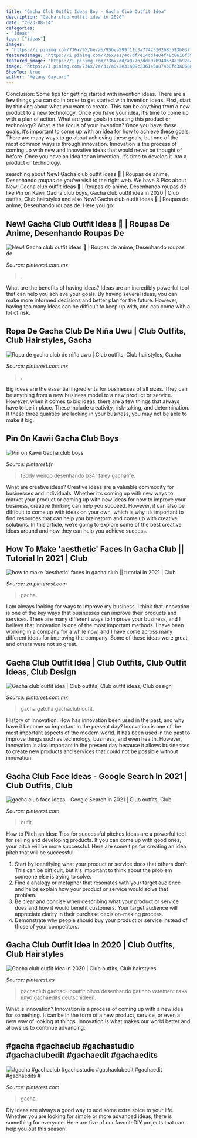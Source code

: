```yaml
---
title: "Gacha Club Outfit Ideas Boy - Gacha Club Outfit Idea"
description: "Gacha club outfit idea in 2020"
date: "2023-08-14"
categories:
- "ideas"
tags: ["ideas"]
images:
- "https://i.pinimg.com/736x/95/be/a5/95bea599f11c3a7742310268d593b037.jpg"
featuredImage: "https://i.pinimg.com/736x/e1/4c/df/e14cdfe04f48c8616f3995801e5e14be.jpg"
featured_image: "https://i.pinimg.com/736x/dd/a0/7b/dda07b940634a1b92a49b00cecaa7200.jpg"
image: "https://i.pinimg.com/736x/2e/31/a0/2e31a09c236145a87458fd3a0688e5ba.jpg"
ShowToc: true
author: "Melany Gaylord"
---
```



Conclusion: Some tips for getting started with invention ideas.
There are a few things you can do in order to get started with invention ideas. First, start by thinking about what you want to create. This can be anything from a new product to a new technology. Once you have your idea, it’s time to come up with a plan of action. What are your goals in creating this product or technology? What is the focus of your invention? Once you have these goals, it’s important to come up with an idea for how to achieve these goals. There are many ways to go about achieving these goals, but one of the most common ways is through innovation. Innovation is the process of coming up with new and innovative ideas that would never be thought of before. Once you have an idea for an invention, it’s time to develop it into a product or technology.

	

		
searching about New! Gacha club outfit ideas 🍉 | Roupas de anime, Desenhando roupas de you've visit to the right web. We have 8 Pics about New! Gacha club outfit ideas 🍉 | Roupas de anime, Desenhando roupas de like Pin on Kawii Gacha club boys, Gacha club outfit idea in 2020 | Club outfits, Club hairstyles and also New! Gacha club outfit ideas 🍉 | Roupas de anime, Desenhando roupas de. Here you go:
		
    
## New! Gacha Club Outfit Ideas 🍉 | Roupas De Anime, Desenhando Roupas De

<img loading=lazy src="https://i.pinimg.com/736x/e1/4c/df/e14cdfe04f48c8616f3995801e5e14be.jpg" onerror="this.onerror=null;this.src='https://tse1.mm.bing.net/th?id=OIP.dD8J3ynsiOZrIC1mJqxXhwHaGq&amp;pid=15.1';" alt="New! Gacha club outfit ideas 🍉 | Roupas de anime, Desenhando roupas de">

_Source: pinterest.com.mx_

>. 

	

What are the benefits of having ideas?
Ideas are an incredibly powerful tool that can help you achieve your goals. By having several ideas, you can make more informed decisions and better plan for the future. However, having too many ideas can be difficult to keep up with, and can come with a lot of risk.

    
## Ropa De Gacha Club De Niña Uwu | Club Outfits, Club Hairstyles, Gacha

<img loading=lazy src="https://i.pinimg.com/736x/95/be/a5/95bea599f11c3a7742310268d593b037.jpg" onerror="this.onerror=null;this.src='https://tse3.mm.bing.net/th?id=OIP.dWPEQ99YHA900-uliIs14AHaHY&amp;pid=15.1';" alt="Ropa de gacha club de niña uwu | Club outfits, Club hairstyles, Gacha">

_Source: pinterest.com.mx_

>. 

	

Big ideas are the essential ingredients for businesses of all sizes. They can be anything from a new business model to a new product or service. However, when it comes to big ideas, there are a few things that always have to be in place. These include creativity, risk-taking, and determination. If these three qualities are lacking in your business, you may not be able to make it big.

    
## Pin On Kawii Gacha Club Boys

<img loading=lazy src="https://i.pinimg.com/736x/2e/31/a0/2e31a09c236145a87458fd3a0688e5ba.jpg" onerror="this.onerror=null;this.src='https://tse2.mm.bing.net/th?id=OIP.JkMpJAYgivFcw_w0-dwTQgHaIc&amp;pid=15.1';" alt="Pin on Kawii Gacha club boys">

_Source: pinterest.fr_

>t3ddy weirdo desenhando b34r faley gachalife. 

	

What are creative ideas?
Creative ideas are a valuable commodity for businesses and individuals. Whether it’s coming up with new ways to market your product or coming up with new ideas for how to improve your business, creative thinking can help you succeed. However, it can also be difficult to come up with ideas on your own, which is why it’s important to find resources that can help you brainstorm and come up with creative solutions. In this article, we’re going to explore some of the best creative ideas around and how they can help you achieve success.

    
## How To Make &#039;aesthetic&#039; Faces In Gacha Club || Tutorial In 2021 | Club

<img loading=lazy src="https://i.pinimg.com/736x/65/fe/ad/65fead375bbc709a4188a1f017b64e06.jpg" onerror="this.onerror=null;this.src='https://tse3.mm.bing.net/th?id=OIP.Q88IHVG4rD8srpJiTtQpFAHaEK&amp;pid=15.1';" alt="how to make &#039;aesthetic&#039; faces in gacha club || tutorial in 2021 | Club">

_Source: za.pinterest.com_

>gacha. 

	

I am always looking for ways to improve my business. I think that innovation is one of the key ways that businesses can improve their products and services. There are many different ways to improve your business, and I believe that innovation is one of the most important methods. I have been working in a company for a while now, and I have come across many different ideas for improving the company. Some of these ideas were great, and others were not so great.

    
## Gacha Club Outfit Idea | Club Outfits, Club Outfit Ideas, Club Design

<img loading=lazy src="https://i.pinimg.com/736x/1b/25/a4/1b25a487fafa52208e7106a703690c76.jpg" onerror="this.onerror=null;this.src='https://tse4.mm.bing.net/th?id=OIP.uMTPplFeHCDBwhFBa-cCEQHaHT&amp;pid=15.1';" alt="Gacha club outfit idea | Club outfits, Club outfit ideas, Club design">

_Source: pinterest.com.mx_

>gacha gatcha gachaclub oufit. 

	

History of Innovation: How has innovation been used in the past, and why have it become so important in the present day?
Innovation is one of the most important aspects of the modern world. It has been used in the past to improve things such as technology, business, and even health. However, innovation is also important in the present day because it allows businesses to create new products and services that could not be possible without innovation.

    
## Gacha Club Face Ideas - Google Search In 2021 | Club Outfits, Club

<img loading=lazy src="https://i.pinimg.com/736x/dd/a0/7b/dda07b940634a1b92a49b00cecaa7200.jpg" onerror="this.onerror=null;this.src='https://tse4.mm.bing.net/th?id=OIP.jtTDFwl0uuj2hVAJ1ZnRaAAAAA&amp;pid=15.1';" alt="gacha club face ideas - Google Search in 2021 | Club outfits, Club">

_Source: pinterest.com_

>oufit. 

	

How to Pitch an Idea: Tips for successful pitches
Ideas are a powerful tool for selling and developing products. If you can come up with good ones, your pitch will be more successful. Here are some tips for creating an idea pitch that will be successful:
1. Start by identifying what your product or service does that others don't. This can be difficult, but it's important to think about the problem someone else is trying to solve.
2. Find a analogy or metaphor that resonates with your target audience and helps explain how your product or service would solve that problem.
3. Be clear and concise when describing what your product or service does and how it would benefit customers. Your target audience will appreciate clarity in their purchase decision-making process.
4. Demonstrate why people should buy your product or service instead of those of your competitors.

    
## Gacha Club Outfit Idea In 2020 | Club Outfits, Club Hairstyles

<img loading=lazy src="https://i.pinimg.com/736x/46/40/ca/4640ca2ff3da629b031db06f6ac7b140.jpg" onerror="this.onerror=null;this.src='https://tse2.mm.bing.net/th?id=OIP.FEVwhKdLh8y74EHKArEpFwHaHV&amp;pid=15.1';" alt="Gacha club outfit idea in 2020 | Club outfits, Club hairstyles">

_Source: pinterest.es_

>gachaclub gachacluboutfit olhos desenhando gatinho vetement гача клуб gachaedits deutschideen. 

	

What is innovation?
Innovation is a process of coming up with a new idea for something. It can be in the form of a new product, service, or even a new way of looking at things. Innovation is what makes our world better and allows us to continue advancing.

    
## #gacha #gachaclub #gachastudio #gachaclubedit #gachaedit #gachaedits #

<img loading=lazy src="https://i.pinimg.com/736x/5d/c0/ca/5dc0ca29f03951d6182d007ae3704327.jpg" onerror="this.onerror=null;this.src='https://tse3.mm.bing.net/th?id=OIP.7cNLBCrtQtcUBiz4ATcL6AHaJE&amp;pid=15.1';" alt="#gacha #gachaclub #gachastudio #gachaclubedit #gachaedit #gachaedits #">

_Source: pinterest.com_

>gacha. 

	

Diy ideas are always a good way to add some extra spice to your life. Whether you are looking for simple or more advanced ideas, there is something for everyone. Here are five of our favoriteDIY projects that can help you out this season!

